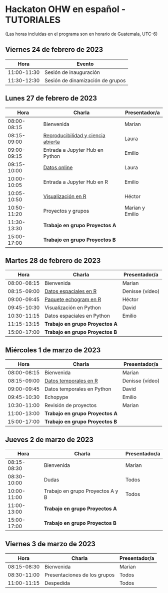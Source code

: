 # Hackaton OHW en español - TUTORIALES
(Las horas incluidas en el programa son en horario de Guatemala, UTC-6)

## Viernes 24 de febrero de 2023

| Hora |	Evento | 
| ------------- |--------|
|11:00-11:30|	Sesión de inauguración| 
|11:30-12:30| Sesión de dinamización de grupos| 

## Lunes 27 de febrero de 2023
 
| Hora |	Charla |	Presentador/a | 
| ------------- |-------- | ------------- |
|08:00-08:15|	Bienvenida|	Marian| 
|08:15-09:00|	[Reproducibilidad y ciencia abierta](https://github.com/Intercoonecta/tutoriales/tree/main/lunes/Ciencia_abierta/Ciencia_abierta.pdf) |	Laura |
|09:00-09:15| Entrada a Jupyter Hub en Python|	Emilio|
|09:15-10:00|	[Datos online](https://github.com/Intercoonecta/tutoriales/blob/main/lunes/datos_online.ipynb) |	Laura| 
|10:00-10:05| Entrada a Jupyter Hub en R|Emilio	|
|10:05-10:50|	[Visualización en R](https://github.com/Intercoonecta/tutoriales/blob/main/lunes/Visualizacion_en_R/Visualizacion_en_R.md)	|Héctor|
|10:50-11:20|	Proyectos y grupos|Marian y Emilio	|
|11:30-13:30| **Trabajo en grupo Proyectos A**| |
|15:00-17:00| **Trabajo en grupo Proyectos B**| |


## Martes 28 de febrero de 2023

|Hora|	Charla|	Presentador/a|
| ------------- |-------- | ------------- |
|08:00-08:15|	Bienvenida|	Marian|
|08:15-09:00|	[Datos espaciales en R](https://github.com/Intercoonecta/tutoriales/blob/main/martes/Dia2_Datos_espaciales_R.md)|	Denisse (vídeo)|
|09:00-09:45|	[Paquete echogram en R](https://github.com/Intercoonecta/tutoriales/blob/main/martes/El_paquete_echogram_R/echogramR.md)| 	Héctor|
|09:45-10:30|	Visualización en Python|	David|
|10:30-11:15|	Datos espaciales en Python| 	Emilio|
|11:15-13:15| **Trabajo en grupo Proyectos A**| |
|15:00-17:00| **Trabajo en grupo Proyectos B**| |


## Miércoles 1 de marzo de 2023

|Hora|	Charla|	Presentador/a|
| ------------- |-------- | ------------- |
|08:00-08:15|	Bienvenida|	Marian|
|08:15-09:00|	[Datos temporales en R](https://github.com/Intercoonecta/tutoriales/blob/main/miercoles/Dia3_Datos_temporales_R.md)|	Denisse (vídeo)|
|09:00-09:45|	Datos temporales en Python|	David|
|09:45-10:30|	Echopype| 	Emilio |
|10:30-11:00| Revisión de proyectos| 	Marian|
|11:00-13:00| **Trabajo en grupo Proyectos A**| |
|15:00-17:00| **Trabajo en grupo Proyectos B**| |


## Jueves 2 de marzo de 2023

|Hora|	Charla|	Presentador/a|
| ------------- |-------- | ------------- |
|08:15-08:30|	Bienvenida|	Marian|
|08:30-10:00|	Dudas|	Todos|
|10:00-11:00|	Trabajo en grupo Proyectos A y B|	Todos|
|11:00-13:00| **Trabajo en grupo Proyectos A**| |
|15:00-17:00| **Trabajo en grupo Proyectos B**| |


## Viernes 3 de marzo de 2023

|Hora|	Charla|	Presentador/a|
| ------------- |-------- | ------------- |
|08:15-08:30|	Bienvenida|	Marian|
|08:30-11:00|	Presentaciones de los grupos|	Todos|
|11:00-11:15|	Despedida|	Todos|




